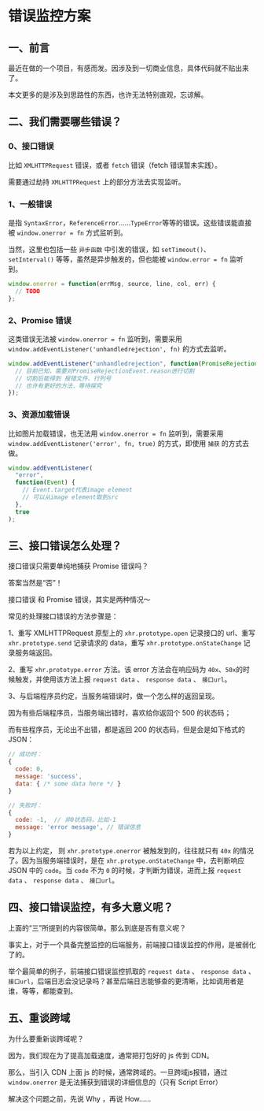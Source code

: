 # 错误监控方案

## 一、前言

最近在做的一个项目，有感而发。因涉及到一切商业信息，具体代码就不贴出来了。

本文更多的是涉及到思路性的东西，也许无法特别直观，忘谅解。

## 二、我们需要哪些错误？

### 0、接口错误

比如 `XMLHTTPRequest` 错误，或者 `fetch` 错误（fetch 错误暂未实践）。

需要通过劫持 `XMLHTTPRequest` 上的部分方法去实现监听。

### 1、一般错误

是指 `SyntaxError`，`ReferenceError`……`TypeError`等等的错误。这些错误能直接被 `window.onerror = fn` 方式监听到。

当然，这里也包括一些 `异步函数` 中引发的错误，如 `setTimeout()`、`setInterval()` 等等，虽然是异步触发的，但也能被 `window.error = fn` 监听到。

```js
window.onerror = function(errMsg, source, line, col, err) {
  // TODO
};
```

### 2、Promise 错误

这类错误无法被 `window.onerror = fn` 监听到，需要采用 `window.addEventListener('unhandledrejection', fn)` 的方式去监听。

```js
window.addEventListener("unhandledrejection", function(PromiseRejectionEvent) {
  // 目前已知，需要对PromiseRejectionEvent.reason进行切割
  // 切割后能得到 报错文件、行列号
  // 也许有更好的方法，等待探究
});
```

### 3、资源加载错误

比如图片加载错误，也无法用 `window.onerror = fn` 监听到，需要采用 `window.addEventListener('error', fn, true)` 的方式，即使用 `捕获` 的方式去做。

```js
window.addEventListener(
  "error",
  function(Event) {
    // Event.target代表image element
    // 可以从image element取到src
  },
  true
);
```

## 三、接口错误怎么处理？

接口错误只需要单纯地捕获 Promise 错误吗？

答案当然是“否”！

接口错误 和 Promise 错误，其实是两种情况～

常见的处理接口错误的方法步骤是：

1、重写 XMLHTTPRequest 原型上的 `xhr.prototype.open` 记录接口的 url、重写 `xhr.prototype.send` 记录请求的 data，重写 `xhr.prototype.onStateChange` 记录服务端返回。

2、重写 `xhr.prototype.error` 方法。该 error 方法会在响应码为 `40x`、`50x`的时候触发，并使用该方法上报 `request data` 、 `response data` 、 `接口url`。

3、与后端程序员约定，当服务端错误时，做一个怎么样的返回呈现。

因为有些后端程序员，当服务端出错时，喜欢给你返回个 500 的状态码；

而有些程序员，无论出不出错，都是返回 200 的状态码，但是会是如下格式的 JSON：

```js
// 成功时：
{
  code: 0,
  message: 'success',
  data: { /* some data here */ }
}

// 失败时：
{
  code: -1,  // 非0状态码，比如-1
  message: 'error message', // 错误信息
}
```

若为以上约定， 则 `xhr.prototype.onerror` 被触发到的，往往就只有 `40x` 的情况了。因为当服务端错误时，是在 `xhr.protype.onStateChange` 中，去判断响应 JSON 中的 `code`。当 `code` 不为 `0` 的时候，才判断为错误，进而上报 `request data` 、 `response data` 、 `接口url`。

## 四、接口错误监控，有多大意义呢？

上面的“三”所提到的内容很简单。那么到底是否有意义呢？

事实上，对于一个具备完整监控的后端服务，前端接口错误监控的作用，是被弱化了的。

举个最简单的例子，前端接口错误监控抓取的 `request data` 、 `response data` 、 `接口url`，后端日志会没记录吗？甚至后端日志能够查的更清晰，比如调用者是谁，等等，都能查到。

## 五、重谈跨域

为什么要重新谈跨域呢？

因为，我们现在为了提高加载速度，通常把打包好的 js 传到 CDN。

那么，当引入 CDN 上面 js 的时候，通常跨域的。一旦跨域js报错，通过 `window.onerror` 是无法捕获到错误的详细信息的（只有 Script Error）

解决这个问题之前，先说 Why ，再说 How……



